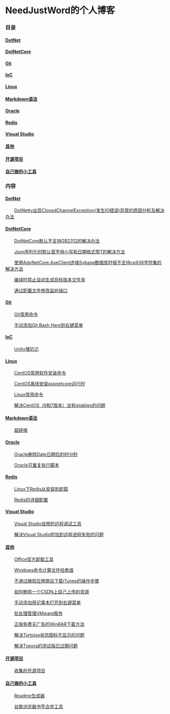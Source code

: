 ﻿# NeedJustWord的个人博客

### 目录

#### [DotNet](#dotnet-1)

#### [DotNetCore](#dotnetcore-1)

#### [Git](#git-1)

#### [IoC](#ioc-1)

#### [Linux](#linux-1)

#### [Markdown语法](#markdown语法-1)

#### [Oracle](#oracle-1)

#### [Redis](#redis-1)

#### [Visual Studio](#visual-studio-1)

#### [其他](#其他-1)

#### [开源项目](#开源项目-1)

#### [自己做的小工具](#自己做的小工具-1)



### 内容

#### [DotNet](Blog/DotNet)

&emsp;&emsp;[DotNetty出现ClosedChannelException(发生IO错误)异常的原因分析及解决办法](Blog/DotNet/DotNetty出现ClosedChannelException(发生IO错误)异常的原因分析及解决办法.md)

#### [DotNetCore](Blog/DotNetCore)

&emsp;&emsp;[DotNetCore默认不支持GB2312的解决办法](Blog/DotNetCore/DotNetCore默认不支持GB2312的解决办法.md)

&emsp;&emsp;[Json序列化时默认首字母小写和日期格式带T的解决方法](Blog/DotNetCore/Json序列化时默认首字母小写和日期格式带T的解决方法.md)

&emsp;&emsp;[使用AdoNetCore.AseClient连接Sybase数据库时报不支持cp936字符集的解决方法](Blog/DotNetCore/使用AdoNetCore.AseClient连接Sybase数据库时报不支持cp936字符集的解决方法.md)

&emsp;&emsp;[编译时禁止自动生成目标版本文件夹](Blog/DotNetCore/编译时禁止自动生成目标版本文件夹.md)

&emsp;&emsp;[通过配置文件修改监听端口](Blog/DotNetCore/通过配置文件修改监听端口.md)

#### [Git](Blog/Git)

&emsp;&emsp;[Git常用命令](Blog/Git/Git常用命令.md)

&emsp;&emsp;[手动添加Git Bash Here到右键菜单](Blog/Git/手动添加Git%20Bash%20Here到右键菜单.md)

#### [IoC](Blog/IoC)

&emsp;&emsp;[Unity埋坑记](Blog/IoC/Unity埋坑记.md)

#### [Linux](Blog/Linux)

&emsp;&emsp;[CentOS常用软件安装命令](Blog/Linux/CentOS常用软件安装命令.md)

&emsp;&emsp;[CentOS离线安装aspnetcore运行时](Blog/Linux/CentOS离线安装aspnetcore运行时.md)

&emsp;&emsp;[Linux常用命令](Blog/Linux/Linux常用命令.md)

&emsp;&emsp;[解决CentOS（6和7版本）没有iptables的问题](Blog/Linux/解决CentOS（6和7版本）没有iptables的问题.md)

#### [Markdown语法](Blog/Markdown语法)

&emsp;&emsp;[超链接](Blog/Markdown语法/超链接.md)

#### [Oracle](Blog/Oracle)

&emsp;&emsp;[Oracle删除Date日期后的时分秒](Blog/Oracle/Oracle删除Date日期后的时分秒.md)

&emsp;&emsp;[Oracle可重复执行脚本](Blog/Oracle/Oracle可重复执行脚本.md)

#### [Redis](Blog/Redis)

&emsp;&emsp;[Linux下Redis从安装到卸载](Blog/Redis/Linux下Redis从安装到卸载.md)

&emsp;&emsp;[Redis的详细配置](Blog/Redis/Redis的详细配置.md)

#### [Visual Studio](Blog/Visual%20Studio)

&emsp;&emsp;[Visual Studio自带的远程调试工具](Blog/Visual%20Studio/Visual%20Studio自带的远程调试工具.md)

&emsp;&emsp;[解决Visual Studio附加到远程进程失败的问题](Blog/Visual%20Studio/解决Visual%20Studio附加到远程进程失败的问题.md)

#### [其他](Blog/其他)

&emsp;&emsp;[Office官方卸载工具](Blog/其他/Office官方卸载工具.md)

&emsp;&emsp;[Windows命令计算文件哈希值](Blog/其他/Windows命令计算文件哈希值.md)

&emsp;&emsp;[不通过微软应用商店下载iTunes的操作步骤](Blog/其他/不通过微软应用商店下载iTunes的操作步骤.md)

&emsp;&emsp;[如何删除一个CSDN上自己上传的资源](Blog/其他/如何删除一个CSDN上自己上传的资源.md)

&emsp;&emsp;[手动添加用记事本打开到右键菜单](Blog/其他/手动添加用记事本打开到右键菜单.md)

&emsp;&emsp;[批处理管理VMware服务](Blog/其他/批处理管理VMware服务.md)

&emsp;&emsp;[正版免费无广告的WinRAR下载方法](Blog/其他/正版免费无广告的WinRAR下载方法.md)

&emsp;&emsp;[解决Tortoise状态图标不显示的问题](Blog/其他/解决Tortoise状态图标不显示的问题.md)

&emsp;&emsp;[解决Typora的测试版已过期问题](Blog/其他/解决Typora的测试版已过期问题.md)

#### [开源项目](Blog/开源项目)

&emsp;&emsp;[收集的开源项目](Blog/开源项目/收集的开源项目.md)

#### [自己做的小工具](Blog/自己做的小工具)

&emsp;&emsp;[Readme生成器](Blog/自己做的小工具/Readme生成器.md)

&emsp;&emsp;[谷歌浏览器书签合并工具](Blog/自己做的小工具/谷歌浏览器书签合并工具.md)

